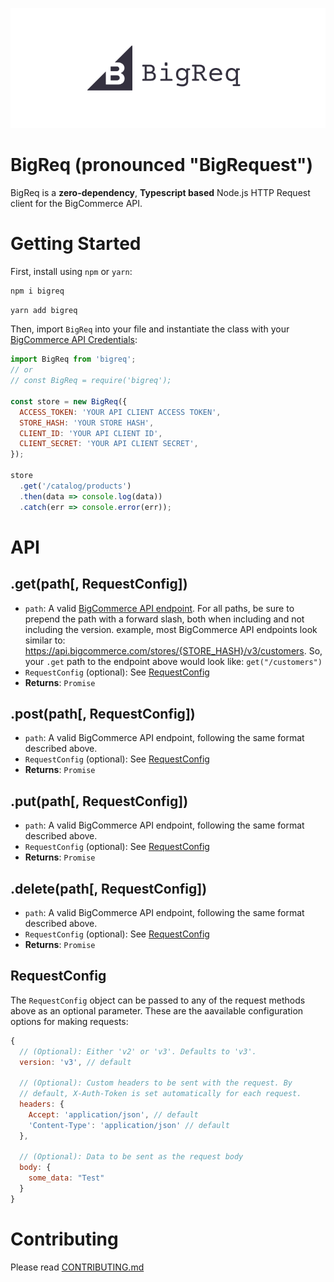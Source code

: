 <p align="center">
<img src="BigReq.png">
</p>

# BigReq (pronounced "BigRequest")

BigReq is a **zero-dependency**, **Typescript based** Node.js HTTP Request client for the
BigCommerce API.

# Getting Started

First, install using `npm` or `yarn`:

```bash
npm i bigreq
```

```bash
yarn add bigreq
```

Then, import `BigReq` into your file and instantiate the class with your
[BigCommerce API Credentials](https://developer.bigcommerce.com/api-docs/getting-started/authentication/rest-api-authentication):

```javascript
import BigReq from 'bigreq';
// or
// const BigReq = require('bigreq');

const store = new BigReq({
  ACCESS_TOKEN: 'YOUR API CLIENT ACCESS TOKEN',
  STORE_HASH: 'YOUR STORE HASH',
  CLIENT_ID: 'YOUR API CLIENT ID',
  CLIENT_SECRET: 'YOUR API CLIENT SECRET',
});

store
  .get('/catalog/products')
  .then(data => console.log(data))
  .catch(err => console.error(err));
```

# API

## .get(path[, RequestConfig])

- `path`: A valid [BigCommerce API endpoint](https://developer.bigcommerce.com/api-reference). For
  all paths, be sure to prepend the path with a forward slash, both when including and not including
  the version. example, most BigCommerce API endpoints look similar to:
  https://api.bigcommerce.com/stores/{STORE_HASH}/v3/customers. So, your `.get` path to the endpoint
  above would look like: `get("/customers")`
- `RequestConfig` (optional): See [RequestConfig](#requestconfig)
- **Returns**: `Promise`

## .post(path[, RequestConfig])

- `path`: A valid BigCommerce API endpoint, following the same format described above.
- `RequestConfig` (optional): See [RequestConfig](#requestconfig)
- **Returns**: `Promise`

## .put(path[, RequestConfig])

- `path`: A valid BigCommerce API endpoint, following the same format described above.
- `RequestConfig` (optional): See [RequestConfig](#requestconfig)
- **Returns**: `Promise`

## .delete(path[, RequestConfig])

- `path`: A valid BigCommerce API endpoint, following the same format described above.
- `RequestConfig` (optional): See [RequestConfig](#requestconfig)
- **Returns**: `Promise`

## RequestConfig

The `RequestConfig` object can be passed to any of the request methods above as an optional
parameter. These are the aavailable configuration options for making requests:

```js
{
  // (Optional): Either 'v2' or 'v3'. Defaults to 'v3'.
  version: 'v3', // default

  // (Optional): Custom headers to be sent with the request. By
  // default, X-Auth-Token is set automatically for each request.
  headers: {
    Accept: 'application/json', // default
    'Content-Type': 'application/json' // default
  },

  // (Optional): Data to be sent as the request body
  body: {
    some_data: "Test"
  }
}
```

# Contributing

Please read [CONTRIBUTING.md](./CONTRIBUTING.md)
